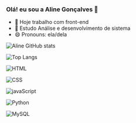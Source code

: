### Olá! eu sou a Aline Gonçalves 👋





- 🔭 Hoje trabalho com front-end
- 🌱 Estudo Análise e desenvolvimento de sistema
- 😄 Pronouns: ela/dela
 
![Aline GitHub stats](https://github-readme-stats.vercel.app/api?username=alinegoncalvess&show_icons=true&theme=radical)

![Top Langs](https://github-readme-stats.vercel.app/api/top-langs/?username=alinegoncalvess&langs_count=8&theme=radical)

![HTML](https://img.shields.io/badge/HTML5-E34F26?style=for-the-badge&logo=html5&logoColor=white)

![CSS](https://img.shields.io/badge/CSS3-1572B6?style=for-the-badge&logo=css3&logoColor=white)

![javaScript](https://img.shields.io/badge/JavaScript-F7DF1E?style=for-the-badge&logo=javascript&logoColor=black)

![Python](https://img.shields.io/badge/Python-14354C?style=for-the-badge&logo=python&logoColor=white)

![MySQL](https://img.shields.io/badge/MySQL-00000F?style=for-the-badge&logo=mysql&logoColor=white)


